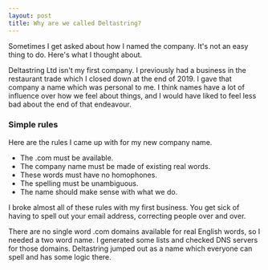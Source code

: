 ```yaml
---
layout: post
title: Why are we called Deltastring?
---
```


Sometimes I get asked about how I named the company. It's not an easy thing to do. Here's what I thought about.

Deltastring Ltd isn't my first company. I previously had a business in the restaurant trade<!--excerpt-end--> which I closed down at the end of 2019. I gave that company a name which was personal to me. I think names have a lot of influence over how we feel about things, and I would have liked to feel less bad about the end of that endeavour.

### Simple rules

Here are the rules I came up with for my new company name.

* The .com must be available.
* The company name must be made of existing real words.
* These words must have no homophones.
* The spelling must be unambiguous.
* The name should make sense with what we do.

I broke almost all of these rules with my first business. You get sick of having to spell out your email address, correcting people over and over.

There are no single word .com domains available for real English words, so I needed a two word name. I generated some lists and checked DNS servers for those domains. Deltastring jumped out as a name which everyone can spell and has some logic there.